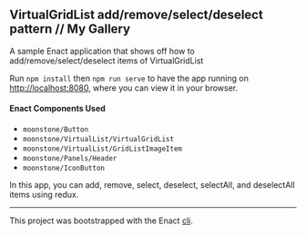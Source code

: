 ## VirtualGridList add/remove/select/deselect pattern // My Gallery

A sample Enact application that shows off how to add/remove/select/deselect items of VirtualGridList

Run `npm install` then `npm run serve` to have the app running on [http://localhost:8080](http://localhost:8080), where you can view it in your browser.

#### Enact Components Used
- `moonstone/Button`
- `moonstone/VirtualList/VirtualGridList`
- `moonstone/VirtualList/GridListImageItem`
- `moonstone/Panels/Header`
- `moonstone/IconButton`

In this app, you can add, remove, select, deselect, selectAll, and deselectAll items using redux.

---

This project was bootstrapped with the Enact [cli](https://github.com/enactjs/cli).
